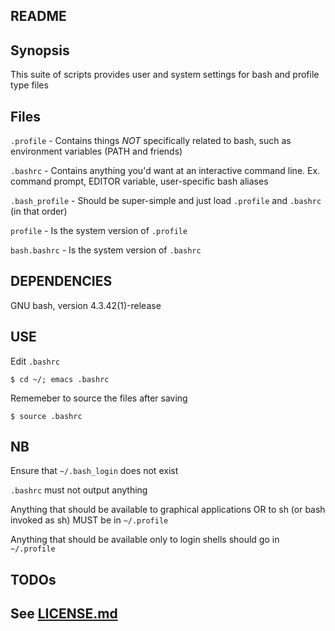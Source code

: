 ##  README


##  Synopsis
This suite of scripts provides user and system settings for bash and profile type files


##  Files

```.profile``` - Contains things *NOT* specifically related to bash, such as environment variables (PATH and friends)

```.bashrc```  - Contains anything you'd want at an interactive command line.  Ex. command prompt, EDITOR variable, user-specific bash aliases

```.bash_profile``` - Should be super-simple and just load ```.profile``` and ```.bashrc``` (in that order)

```profile``` - Is the system version of ```.profile```

```bash.bashrc``` - Is the system version of ```.bashrc```


##  DEPENDENCIES
GNU bash, version 4.3.42(1)-release


##  USE
Edit ```.bashrc```
```
$ cd ~/; emacs .bashrc
```
Rememeber to source the files after saving
```
$ source .bashrc
```


##  NB
Ensure that ```~/.bash_login``` does not exist

```.bashrc``` must not output anything

Anything that should be available to graphical applications OR to sh (or bash invoked as sh) MUST be in ```~/.profile```

Anything that should be available only to login shells should go in ```~/.profile```


##  TODOs


## See [LICENSE.md](LICENSE.md)
